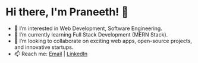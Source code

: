 # Hi there, I'm Praneeth! 👋

- 👀 I’m interested in Web Development, Software Engineering.
- 🌱 I’m currently learning Full Stack Development (MERN Stack).
- 💞️ I’m looking to collaborate on exciting web apps, open-source projects, and innovative startups.
- 📫 Reach me: [Email](mailto:praneethummadisetty@gmail.com) |
    [LinkedIn](https://www.linkedin.com/in/ummadisetty-praneeth)

